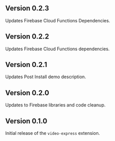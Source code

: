 ## Version 0.2.3

Updates Firebase Cloud Functions Dependencies.

## Version 0.2.2

Updates Firebase Cloud Functions dependencies.

## Version 0.2.1

Updates Post Install demo description.

## Version 0.2.0

Updates to Firebase libraries and code cleanup.

## Version 0.1.0

Initial release of the `video-express` extension.